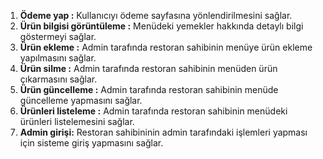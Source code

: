1. **Ödeme yap :** Kullanıcıyı ödeme sayfasına yönlendirilmesini sağlar.
2. **Ürün bilgisi görüntüleme :** Menüdeki yemekler hakkında detaylı bilgi göstermeyi sağlar.
3. **Ürün ekleme :** Admin tarafında restoran sahibinin menüye ürün ekleme yapılmasını sağlar.
4. **Ürün silme :** Admin tarafında restoran sahibinin menüden ürün çıkarmasını sağlar.
5. **Ürün güncelleme :** Admin tarafında restoran sahibinin menüde güncelleme yapmasını sağlar.
6. **Ürünleri listeleme :** Admin tarafında restoran sahibinin menüdeki ürünleri listelemesini sağlar.
7. **Admin girişi:** Restoran sahibininin admin tarafındaki işlemleri yapması için sisteme giriş yapmasını sağlar.